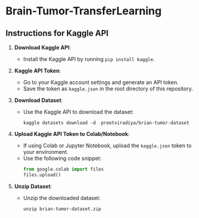 # Brain-Tumor-TransferLearning


## Instructions for Kaggle API
1. **Download Kaggle API**:
    - Install the Kaggle API by running `pip install kaggle`.

2. **Kaggle API Token**:
    - Go to your Kaggle account settings and generate an API token.
    - Save the token as `kaggle.json` in the root directory of this repository.

3. **Download Dataset**:
    - Use the Kaggle API to download the dataset:
        ```
        kaggle datasets download -d  preetviradiya/brian-tumor-dataset
        ```

4. **Upload Kaggle API Token to Colab/Notebook**:
    - If using Colab or Jupyter Notebook, upload the `kaggle.json` token to your environment.
    - Use the following code snippet:
        ```python
        from google.colab import files
        files.upload()
        ```

5. **Unzip Dataset**:
    - Unzip the downloaded dataset:
        ```
        unzip brian-tumor-dataset.zip
        ```
